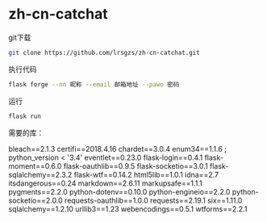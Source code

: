# zh-cn-catchat

git下载
```bash
git clone https://github.com/lrsgzs/zh-cn-catchat.git
```

执行代码
```bash
flask forge --nn 昵称 --email 邮箱地址 --pawo 密码
```

运行
```bash
flask run
```

需要的库：

bleach==2.1.3
certifi==2018.4.16
chardet==3.0.4
enum34==1.1.6 ; python_version < '3.4'
eventlet==0.23.0
flask-login==0.4.1
flask-moment==0.6.0
flask-oauthlib==0.9.5
flask-socketio==3.0.1
flask-sqlalchemy==2.3.2
flask-wtf==0.14.2
html5lib==1.0.1
idna==2.7
itsdangerous==0.24
markdown==2.6.11
markupsafe==1.1.1
pygments==2.2.0
python-dotenv==0.10.0
python-engineio==2.2.0
python-socketio==2.0.0
requests-oauthlib==1.0.0
requests==2.19.1
six==1.11.0
sqlalchemy==1.2.10
urllib3==1.23
webencodings==0.5.1
wtforms==2.2.1
